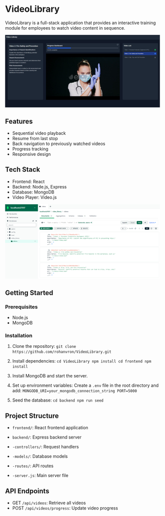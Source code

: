 # VideoLibrary

VideoLibrary is a full-stack application that provides an interactive training module for employees to watch video content in sequence.

<p align="center">
  <img src="./frontend/src/assets/1.PNG" alt="UI Screenshot">
</p>

## Features

- Sequential video playback
- Resume from last stop
- Back navigation to previously watched videos
- Progress tracking
- Responsive design

## Tech Stack

- Frontend: React
- Backend: Node.js, Express
- Database: MongoDB
- Video Player: Video.js

<p align="center">
  <img src="./frontend/src/assets/2.PNG" alt="Database Screenshot">
</p>

## Getting Started

### Prerequisites

- Node.js
- MongoDB

### Installation

1. Clone the repository:
```git clone https://github.com/rohanvron/VideoLibrary.git```

2. Install dependencies:
```cd VideoLibrary npm install cd frontend npm install```

3. Install MongoDB and start the server.

4. Set up environment variables:
Create a `.env` file in the root directory and add:
```MONGODB_URI=your_mongodb_connection_string PORT=5000```

5. Seed the database:
```cd backend npm run seed```

## Project Structure

- `frontend/`: React frontend application

- `backend/`: Express backend server
- `-controllers/`: Request handlers
- `-models/`: Database models
- `-routes/`: API routes
- `-server.js`: Main server file

## API Endpoints

- GET `/api/videos`: Retrieve all videos
- POST `/api/videos/progress`: Update video progress